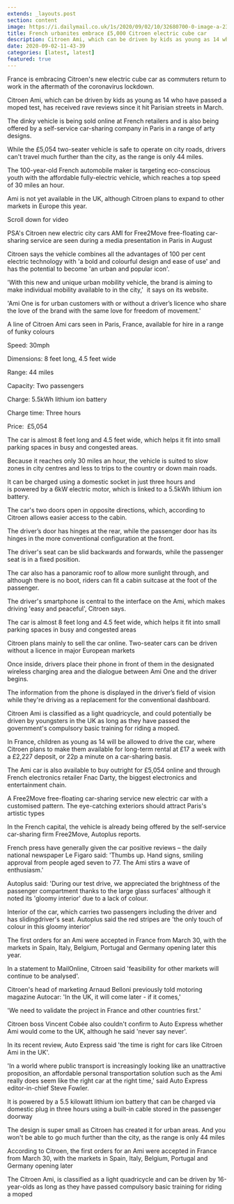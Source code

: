 ```yaml
---
extends: _layouts.post
section: content
image: https://i.dailymail.co.uk/1s/2020/09/02/10/32680700-0-image-a-23_1599037231301.jpg 
title: French urbanites embrace £5,000 Citroen electric cube car 
description: Citroen Ami, which can be driven by kids as young as 14 who have passed a moped test, has received rave reviews since it hit Parisian streets in March. 
date: 2020-09-02-11-43-39 
categories: [latest, latest] 
featured: true 
--- 
```

France is embracing Citroen's new electric cube car as commuters return to work in the aftermath of the coronavirus lockdown. 

Citroen Ami, which can be driven by kids as young as 14 who have passed a moped test, has received rave reviews since it hit Parisian streets in March. 

The dinky vehicle is being sold online at French retailers and is also being offered by a self-service car-sharing company in Paris in a range of arty designs.

While the £5,054 two-seater vehicle is safe to operate on city roads, drivers can't travel much further than the city, as the range is only 44 miles. 

The 100-year-old French automobile maker is targeting eco-conscious youth with the affordable fully-electric vehicle, which reaches a top speed of 30 miles an hour. 

Ami is not yet available in the UK, although Citroen plans to expand to other markets in Europe this year. 

Scroll down for video 

PSA's Citroen new electric city cars AMI for Free2Move free-floating car-sharing service are seen during a media presentation in Paris in August

Citroen says the vehicle combines all the advantages of 100 per cent electric technology with 'a bold and colourful design and ease of use' and has the potential to become 'an urban and popular icon'.

'With this new and unique urban mobility vehicle, the brand is aiming to make individual mobility available to in the city,'  it says on its website. 

'Ami One is for urban customers with or without a driver’s licence who share the love of the brand with the same love for freedom of movement.'   

A line of Citroen Ami cars seen in Paris, France, available for hire in a range of funky colours

Speed: 30mph

Dimensions: 8 feet long, 4.5 feet wide

Range: 44 miles

Capacity: Two passengers 

Charge: 5.5kWh lithium ion battery

Charge time: Three hours 

Price:  £5,054

The car is almost 8 feet long and 4.5 feet wide, which helps it fit into small parking spaces in busy and congested areas. 

Because it reaches only 30 miles an hour, the vehicle is suited to slow zones in city centres and less to trips to the country or down main roads. 

It can be charged using a domestic socket in just three hours and is powered by a 6kW electric motor, which is linked to a 5.5kWh lithium ion battery.  

The car's two doors open in opposite directions, which, according to Citroen allows easier access to the cabin. 

The driver’s door has hinges at the rear, while the passenger door has its hinges in the more conventional configuration at the front.  

The driver's seat can be slid backwards and forwards, while the passenger seat is in a fixed position.

The car also has a panoramic roof to allow more sunlight through, and although there is no boot, riders can fit a cabin suitcase at the foot of the passenger. 

The driver's smartphone is central to the interface on the Ami, which makes driving 'easy and peaceful', Citroen says.

The car is almost 8 feet long and 4.5 feet wide, which helps it fit into small parking spaces in busy and congested areas

Citroen plans mainly to sell the car online. Two-seater cars can be driven without a licence in major European markets

Once inside, drivers place their phone in front of them in the designated wireless charging area and the dialogue between Ami One and the driver begins. 

The information from the phone is displayed in the driver’s field of vision while they're driving as a replacement for the conventional dashboard.   

Citroen Ami is classified as a light quadricycle, and could potentially be driven by youngsters in the UK as long as they have passed the government's compulsory basic training for riding a moped. 

In France, children as young as 14 will be allowed to drive the car, where Citroen plans to make them available for long-term rental at £17 a week with a £2,227 deposit, or 22p a minute on a car-sharing basis.  

The Ami car is also available to buy outright for £5,054 online and through French electronics retailer Fnac Darty, the biggest electronics and entertainment chain. 

A Free2Move free-floating car-sharing service new electric car with a customised pattern. The eye-catching exteriors should attract Paris's artistic types

In the French capital, the vehicle is already being offered by the self-service car-sharing firm Free2Move, Autoplus reports.  

French press have generally given the car positive reviews – the daily national newspaper Le Figaro said: 'Thumbs up. Hand signs, smiling approval from people aged seven to 77. The Ami stirs a wave of enthusiasm.'

Autoplus said: 'During our test drive, we appreciated the brightness of the passenger compartment thanks to the large glass surfaces' although it noted its 'gloomy interior' due to a lack of colour.   

Interior of the car, which carries two passengers including the driver and has slidingdriver's seat. Autoplus said the red stripes are 'the only touch of colour in this gloomy interior'

The first orders for an Ami were accepted in France from March 30, with the markets in Spain, Italy, Belgium, Portugal and Germany opening later this year. 

In a statement to MailOnline, Citroen said 'feasibility for other markets will continue to be analysed'.  

Citroen's head of marketing Arnaud Belloni previously told motoring magazine Autocar: 'In the UK, it will come later - if it comes,'

'We need to validate the project in France and other countries first.'

Citroen boss Vincent Cobée also couldn't confirm to Auto Express whether Ami would come to the UK, although he said 'never say never'. 

In its recent review, Auto Express said 'the time is right for cars like Citroen Ami in the UK'. 

'In a world where public transport is increasingly looking like an unattractive proposition, an affordable personal transportation solution such as the Ami really does seem like the right car at the right time,' said Auto Express editor-in-chief Steve Fowler.  

It is powered by a 5.5 kilowatt lithium ion battery that can be charged via domestic plug in three hours using a built-in cable stored in the passenger doorway

The design is super small as Citroen has created it for urban areas. And you won't be able to go much further than the city, as the range is only 44 miles

According to Citroen, the first orders for an Ami were accepted in France from March 30, with the markets in Spain, Italy, Belgium, Portugal and Germany opening later

The Citroen Ami, is classified as a light quadricycle and can be driven by 16-year-olds as long as they have passed compulsory basic training for riding a moped

